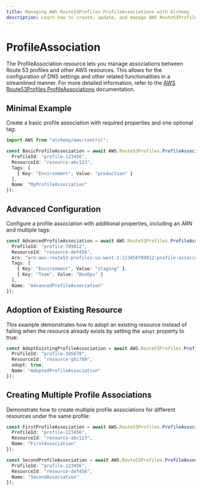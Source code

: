 ```yaml
---
title: Managing AWS Route53Profiles ProfileAssociations with Alchemy
description: Learn how to create, update, and manage AWS Route53Profiles ProfileAssociations using Alchemy Cloud Control.
---
```


# ProfileAssociation

The ProfileAssociation resource lets you manage associations between Route 53 profiles and other AWS resources. This allows for the configuration of DNS settings and other related functionalities in a streamlined manner. For more detailed information, refer to the [AWS Route53Profiles ProfileAssociations](https://docs.aws.amazon.com/route53profiles/latest/userguide/) documentation.

## Minimal Example

Create a basic profile association with required properties and one optional tag:

```ts
import AWS from "alchemy/aws/control";

const BasicProfileAssociation = await AWS.Route53Profiles.ProfileAssociation("BasicProfileAssociation", {
  ProfileId: "profile-123456",
  ResourceId: "resource-abc123",
  Tags: [
    { Key: "Environment", Value: "production" }
  ],
  Name: "MyProfileAssociation"
});
```

## Advanced Configuration

Configure a profile association with additional properties, including an ARN and multiple tags:

```ts
const AdvancedProfileAssociation = await AWS.Route53Profiles.ProfileAssociation("AdvancedProfileAssociation", {
  ProfileId: "profile-789012",
  ResourceId: "resource-def456",
  Arn: "arn:aws:route53-profiles:us-west-2:123456789012:profile-association/advanced-association",
  Tags: [
    { Key: "Environment", Value: "staging" },
    { Key: "Team", Value: "DevOps" }
  ],
  Name: "AdvancedProfileAssociation"
});
```

## Adoption of Existing Resource

This example demonstrates how to adopt an existing resource instead of failing when the resource already exists by setting the `adopt` property to true:

```ts
const AdoptExistingProfileAssociation = await AWS.Route53Profiles.ProfileAssociation("AdoptExistingProfileAssociation", {
  ProfileId: "profile-345678",
  ResourceId: "resource-ghi789",
  adopt: true,
  Name: "AdoptedProfileAssociation"
});
```

## Creating Multiple Profile Associations

Demonstrate how to create multiple profile associations for different resources under the same profile:

```ts
const FirstProfileAssociation = await AWS.Route53Profiles.ProfileAssociation("FirstProfileAssociation", {
  ProfileId: "profile-123456",
  ResourceId: "resource-abc123",
  Name: "FirstAssociation"
});

const SecondProfileAssociation = await AWS.Route53Profiles.ProfileAssociation("SecondProfileAssociation", {
  ProfileId: "profile-123456",
  ResourceId: "resource-def456",
  Name: "SecondAssociation"
});
```